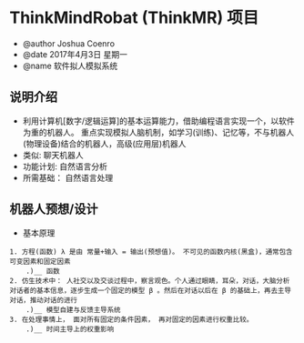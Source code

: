 # ThinkMindRobat (ThinkMR) 项目
- @author       Joshua Coenro
- @date         2017年4月3日 星期一
- @name         软件拟人模拟系统


## 说明介绍
- 利用计算机[数字/逻辑运算]的基本运算能力，借助编程语言实现一个，以软件为重的机器人。 重点实现模拟人脑机制，如学习(训练)、记忆等，不与机器人(物理设备)结合的机器人，高级(应用层)机器人
- 类似: 聊天机器人
- 功能计划:  自然语言分析
- 所需基础： 自然语言处理

## 机器人预想/设计

- 基本原理
>
    1. 方程(函数) λ 是由 常量+输入 = 输出(预想值)。 不可见的函数内核(黑盒)，通常包含可变因素和固定因素
        .)__ 函数
    2. 仿生技术中： 人社交以及交谈过程中，察言观色。个人通过眼睛，耳朵，对话，大脑分析对话者的基本信息，逐步生成一个固定的模型 β 。然后在对话以后在 β 的基础上，再去主导对话，推动对话的进行
        .)__ 模型自建与反馈主导系统
    3. 在处理事情上， 面对所有固定的条件因素， 再对固定的因素进行权重比较。
        .)__ 时间主导上的权重影响

